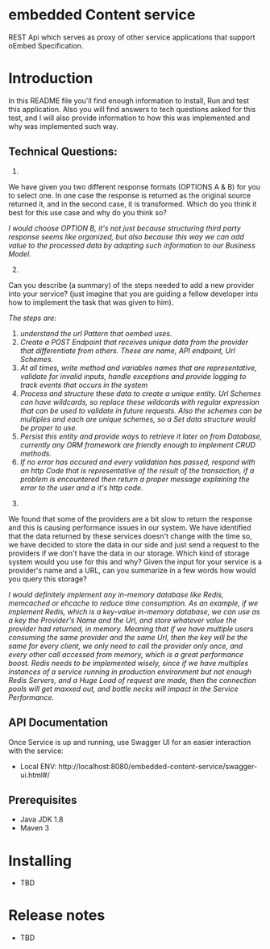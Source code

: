 # embedded Content service

REST Api which serves as proxy of other service applications that support oEmbed Specification.


# Introduction

In this README file you'll find enough information to Install, Run and test this application. 
Also you will find answers to tech questions asked for this test, and I will also provide information to how this was implemented and why was implemented such way.


## Technical Questions:

1)
We have given you two different response formats (OPTIONS A & B) for you to
select one. In one case the response is returned as the original source returned
it, and in the second case, it is transformed. Which do you think it best for this
use case and why do you think so?

_I would choose OPTION B, it's not just because structuring third party response seems like organized,
but also because this way we can add value to the processed data by adapting such information to our Business Model._

2)
Can you describe (a summary) of the steps needed to add a new provider into
your service? (just imagine that you are guiding a fellow developer into how to
implement the task that was given to him).

_The steps are:_ 

1. _understand the url Pattern that oembed uses._
2. _Create a POST Endpoint that receives unique data from the provider that differentiate from others. These are name, API endpoint, Url Schemes._
3. _At all times, write method and variables names that are representative, validate for invalid inputs, handle exceptions and provide logging to track events that occurs in the system_
4. _Process and structure these data to create a unique entity. Url Schemes can have wildcards, so replace these wildcards with regular expression that can be used to validate in future requests. Also the schemes can be multiples and each are unique schemes, so a Set data structure would be proper to use._
5. _Persist this entity and provide ways to retrieve it later on from Database, currently any ORM framework are friendly enough to implement CRUD methods._
6. _If no error has occured and every validation has passed, respond with an http Code that is representative of the result of the transaction, if a problem is encountered then return a proper message explaining the error to the user and a it's http code._

3)
We found that some of the providers are a bit slow to return the response and
this is causing performance issues in our system. We have identified that the
data returned by these services doesn't change with the time so, we have
decided to store the data in our side and just send a request to the providers if
we don't have the data in our storage. Which kind of storage system would you
use for this and why? Given the input for your service is a provider's name and a
URL, can you summarize in a few words how would you query this storage?

_I would definitely implement any in-memory database like Redis, memcached or ehcache to reduce time consumption. 
As an example, if we implement Redis, which is a key-value in-memory database, we can use as a key the Provider's Name and the Url, and store whatever value the provider had returned, in memory.
Meaning that if we have multiple users consuming the same provider and the same Url, then the key will be the same for every client, we only need to call the provider only once, and every other call accessed from memory,
which is a great performance boost. Redis needs to be implemented wisely, since if we have multiples instances of a service running in production environment but not enough Redis Servers, and a Huge Load of request are made,
then the connection pools will get maxxed out, and bottle necks will impact in the Service Performance._


## API Documentation

Once Service is up and running, use Swagger UI for an easier interaction with the service:

- Local ENV: http://localhost:8080/embedded-content-service/swagger-ui.html#/

## Prerequisites

* Java JDK 1.8
* Maven 3

# Installing

* TBD

# Release notes

* TBD